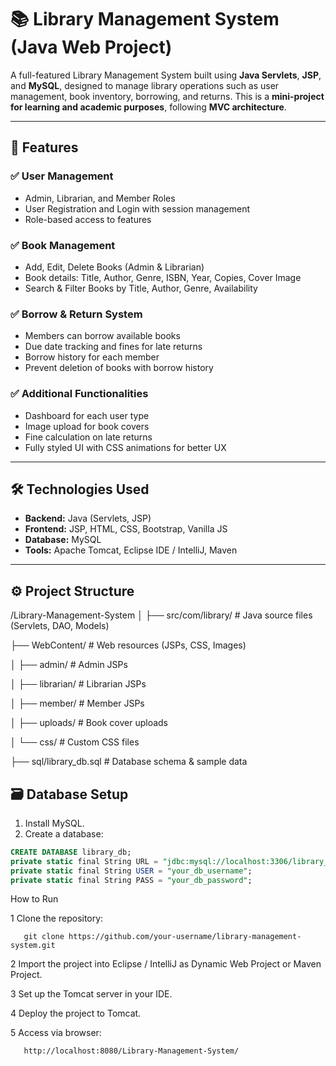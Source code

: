 # 📚 Library Management System (Java Web Project)

A full-featured Library Management System built using **Java Servlets**, **JSP**, and **MySQL**, designed to manage library operations such as user management, book inventory, borrowing, and returns. This is a **mini-project for learning and academic purposes**, following **MVC architecture**.

---

## 🚀 Features

### ✅ User Management
- Admin, Librarian, and Member Roles
- User Registration and Login with session management
- Role-based access to features

### ✅ Book Management
- Add, Edit, Delete Books (Admin & Librarian)
- Book details: Title, Author, Genre, ISBN, Year, Copies, Cover Image
- Search & Filter Books by Title, Author, Genre, Availability

### ✅ Borrow & Return System
- Members can borrow available books
- Due date tracking and fines for late returns
- Borrow history for each member
- Prevent deletion of books with borrow history

### ✅ Additional Functionalities
- Dashboard for each user type
- Image upload for book covers
- Fine calculation on late returns
- Fully styled UI with CSS animations for better UX

---

## 🛠️ Technologies Used
- **Backend:** Java (Servlets, JSP)
- **Frontend:** JSP, HTML, CSS, Bootstrap, Vanilla JS
- **Database:** MySQL
- **Tools:** Apache Tomcat, Eclipse IDE / IntelliJ, Maven

---

## ⚙️ Project Structure
/Library-Management-System
│
├── src/com/library/ # Java source files (Servlets, DAO, Models)

├── WebContent/ # Web resources (JSPs, CSS, Images)

│ ├── admin/ # Admin JSPs

│ ├── librarian/ # Librarian JSPs

│ ├── member/ # Member JSPs

│ ├── uploads/ # Book cover uploads

│ └── css/ # Custom CSS files

├── sql/library_db.sql # Database schema & sample data

## 🗃️ Database Setup

1. Install MySQL.
2. Create a database:

```sql
CREATE DATABASE library_db;
private static final String URL = "jdbc:mysql://localhost:3306/library_db";
private static final String USER = "your_db_username";
private static final String PASS = "your_db_password";
```
How to Run

   1 Clone the repository:
   
       git clone https://github.com/your-username/library-management-system.git
       
   2 Import the project into Eclipse / IntelliJ as Dynamic Web Project or Maven Project.
   
   3 Set up the Tomcat server in your IDE.
   
   4 Deploy the project to Tomcat.
   
   5 Access via browser:
   
       http://localhost:8080/Library-Management-System/


